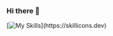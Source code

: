 ### Hi there 👋

[![My Skills](https://skillicons.dev/icons?i=js,html,css,bootstrap,php,laravel,cs,cloudflare,linux,)](https://skillicons.dev)
